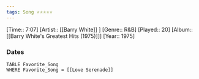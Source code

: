 ```yaml
---
tags: Song ⭐⭐⭐⭐⭐ 
---
```

[Time:: 7:07]
[Artist:: [[Barry White]] ]
[Genre:: R&B]
[Played:: 20]
[Album:: [[Barry White's Greatest Hits (1975)]]]
[Year:: 1975]
### Dates
````dataview
TABLE Favorite_Song
WHERE Favorite_Song = [[Love Serenade]]
````